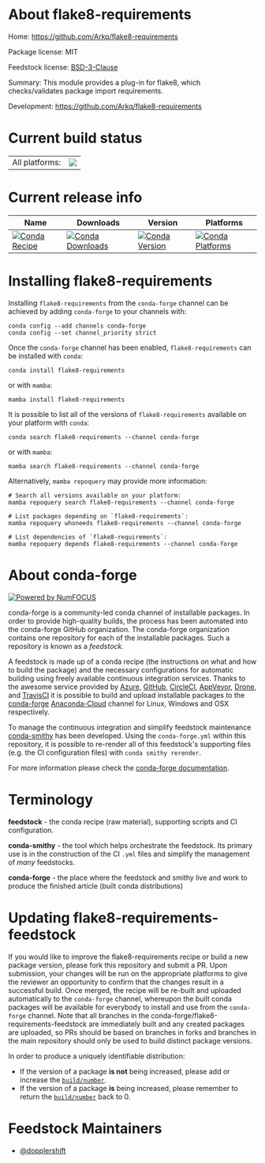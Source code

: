 About flake8-requirements
=========================

Home: https://github.com/Arkq/flake8-requirements

Package license: MIT

Feedstock license: [BSD-3-Clause](https://github.com/conda-forge/flake8-requirements-feedstock/blob/main/LICENSE.txt)

Summary: This module provides a plug-in for flake8, which checks/validates package import requirements.

Development: https://github.com/Arkq/flake8-requirements

Current build status
====================


<table><tr><td>All platforms:</td>
    <td>
      <a href="https://dev.azure.com/conda-forge/feedstock-builds/_build/latest?definitionId=16057&branchName=main">
        <img src="https://dev.azure.com/conda-forge/feedstock-builds/_apis/build/status/flake8-requirements-feedstock?branchName=main">
      </a>
    </td>
  </tr>
</table>

Current release info
====================

| Name | Downloads | Version | Platforms |
| --- | --- | --- | --- |
| [![Conda Recipe](https://img.shields.io/badge/recipe-flake8--requirements-green.svg)](https://anaconda.org/conda-forge/flake8-requirements) | [![Conda Downloads](https://img.shields.io/conda/dn/conda-forge/flake8-requirements.svg)](https://anaconda.org/conda-forge/flake8-requirements) | [![Conda Version](https://img.shields.io/conda/vn/conda-forge/flake8-requirements.svg)](https://anaconda.org/conda-forge/flake8-requirements) | [![Conda Platforms](https://img.shields.io/conda/pn/conda-forge/flake8-requirements.svg)](https://anaconda.org/conda-forge/flake8-requirements) |

Installing flake8-requirements
==============================

Installing `flake8-requirements` from the `conda-forge` channel can be achieved by adding `conda-forge` to your channels with:

```
conda config --add channels conda-forge
conda config --set channel_priority strict
```

Once the `conda-forge` channel has been enabled, `flake8-requirements` can be installed with `conda`:

```
conda install flake8-requirements
```

or with `mamba`:

```
mamba install flake8-requirements
```

It is possible to list all of the versions of `flake8-requirements` available on your platform with `conda`:

```
conda search flake8-requirements --channel conda-forge
```

or with `mamba`:

```
mamba search flake8-requirements --channel conda-forge
```

Alternatively, `mamba repoquery` may provide more information:

```
# Search all versions available on your platform:
mamba repoquery search flake8-requirements --channel conda-forge

# List packages depending on `flake8-requirements`:
mamba repoquery whoneeds flake8-requirements --channel conda-forge

# List dependencies of `flake8-requirements`:
mamba repoquery depends flake8-requirements --channel conda-forge
```


About conda-forge
=================

[![Powered by
NumFOCUS](https://img.shields.io/badge/powered%20by-NumFOCUS-orange.svg?style=flat&colorA=E1523D&colorB=007D8A)](https://numfocus.org)

conda-forge is a community-led conda channel of installable packages.
In order to provide high-quality builds, the process has been automated into the
conda-forge GitHub organization. The conda-forge organization contains one repository
for each of the installable packages. Such a repository is known as a *feedstock*.

A feedstock is made up of a conda recipe (the instructions on what and how to build
the package) and the necessary configurations for automatic building using freely
available continuous integration services. Thanks to the awesome service provided by
[Azure](https://azure.microsoft.com/en-us/services/devops/), [GitHub](https://github.com/),
[CircleCI](https://circleci.com/), [AppVeyor](https://www.appveyor.com/),
[Drone](https://cloud.drone.io/welcome), and [TravisCI](https://travis-ci.com/)
it is possible to build and upload installable packages to the
[conda-forge](https://anaconda.org/conda-forge) [Anaconda-Cloud](https://anaconda.org/)
channel for Linux, Windows and OSX respectively.

To manage the continuous integration and simplify feedstock maintenance
[conda-smithy](https://github.com/conda-forge/conda-smithy) has been developed.
Using the ``conda-forge.yml`` within this repository, it is possible to re-render all of
this feedstock's supporting files (e.g. the CI configuration files) with ``conda smithy rerender``.

For more information please check the [conda-forge documentation](https://conda-forge.org/docs/).

Terminology
===========

**feedstock** - the conda recipe (raw material), supporting scripts and CI configuration.

**conda-smithy** - the tool which helps orchestrate the feedstock.
                   Its primary use is in the construction of the CI ``.yml`` files
                   and simplify the management of *many* feedstocks.

**conda-forge** - the place where the feedstock and smithy live and work to
                  produce the finished article (built conda distributions)


Updating flake8-requirements-feedstock
======================================

If you would like to improve the flake8-requirements recipe or build a new
package version, please fork this repository and submit a PR. Upon submission,
your changes will be run on the appropriate platforms to give the reviewer an
opportunity to confirm that the changes result in a successful build. Once
merged, the recipe will be re-built and uploaded automatically to the
`conda-forge` channel, whereupon the built conda packages will be available for
everybody to install and use from the `conda-forge` channel.
Note that all branches in the conda-forge/flake8-requirements-feedstock are
immediately built and any created packages are uploaded, so PRs should be based
on branches in forks and branches in the main repository should only be used to
build distinct package versions.

In order to produce a uniquely identifiable distribution:
 * If the version of a package **is not** being increased, please add or increase
   the [``build/number``](https://docs.conda.io/projects/conda-build/en/latest/resources/define-metadata.html#build-number-and-string).
 * If the version of a package **is** being increased, please remember to return
   the [``build/number``](https://docs.conda.io/projects/conda-build/en/latest/resources/define-metadata.html#build-number-and-string)
   back to 0.

Feedstock Maintainers
=====================

* [@dopplershift](https://github.com/dopplershift/)

